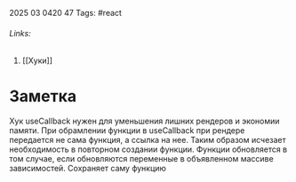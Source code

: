 2025 03 0420 47
Tags: #react 
###### Links: 
1) [[Хуки]]
# Заметка
Хук useCallback нужен для уменьшения лишних рендеров и экономии памяти. При обрамлении функции в useCallback при рендере передается не сама функция, а ссылка на нее. Таким образом исчезает необходимость в повторном создании функции. Функции обновляется в том случае, если обновляются переменные в объявленном массиве зависимостей. Сохраняет саму функцию